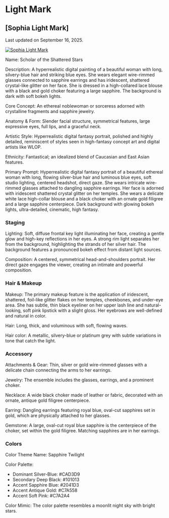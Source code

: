 # Light Mark

## [Sophia Light Mark]

Last updated on September 16, 2025.

[![Sophia Light Mark](https://images-wixmp-ed30a86b8c4ca887773594c2.wixmp.com/f/357c260f-21da-4a67-adf4-b4b042c22203/dkjnaze-8f4a1795-ce64-46a5-9014-f4455cb5ee9c.png/v1/fill/w_894,h_894,q_70,strp/gemini_generated_image_egzeogegzeogegze_by_nonvalen_dkjnaze-pre.jpg?token=eyJ0eXAiOiJKV1QiLCJhbGciOiJIUzI1NiJ9.eyJzdWIiOiJ1cm46YXBwOjdlMGQxODg5ODIyNjQzNzNhNWYwZDQxNWVhMGQyNmUwIiwiaXNzIjoidXJuOmFwcDo3ZTBkMTg4OTgyMjY0MzczYTVmMGQ0MTVlYTBkMjZlMCIsIm9iaiI6W1t7ImhlaWdodCI6Ijw9MTI4MCIsInBhdGgiOiIvZi8zNTdjMjYwZi0yMWRhLTRhNjctYWRmNC1iNGIwNDJjMjIyMDMvZGtqbmF6ZS04ZjRhMTc5NS1jZTY0LTQ2YTUtOTAxNC1mNDQ1NWNiNWVlOWMucG5nIiwid2lkdGgiOiI8PTEyODAifV1dLCJhdWQiOlsidXJuOnNlcnZpY2U6aW1hZ2Uub3BlcmF0aW9ucyJdfQ.Um7CFOJ2kMgZyWeYAl1Xpdc2xjMLGWM-sHyvFALvz0A)](https://www.deviantart.com/nonvalen/art/1242323546)

Name: Scholar of the Shattered Stars

Description: A hyperrealistic digital painting of a beautiful woman with long, silvery-blue hair and striking blue eyes. She wears elegant wire-rimmed glasses connected to sapphire earrings and has iridescent, shattered crystal-like glitter on her face. She is dressed in a high-collared lace blouse with a black and gold choker featuring a large sapphire. The background is dark with soft bokeh lights.

Core Concept: An ethereal noblewoman or sorceress adorned with crystalline fragments and sapphire jewelry.

Anatomy & Form: Slender facial structure, symmetrical features, large expressive eyes, full lips, and a graceful neck.

Artistic Style: Hyperrealistic digital fantasy portrait, polished and highly detailed, reminiscent of styles seen in high-fantasy concept art and digital artists like WLOP.

Ethnicity: Fantastical; an idealized blend of Caucasian and East Asian features.

Primary Prompt: Hyperrealistic digital fantasy portrait of a beautiful ethereal woman with long, flowing silver-blue hair and luminous blue eyes, soft studio lighting, centered headshot, direct gaze. She wears intricate wire-rimmed glasses attached to dangling sapphire earrings. Her face is adorned with iridescent shattered crystal glitter on her temples. She wears a delicate white lace high-collar blouse and a black choker with an ornate gold filigree and a large sapphire centerpiece. Dark background with glowing bokeh lights, ultra-detailed, cinematic, high fantasy.

### Staging

Lighting: Soft, diffuse frontal key light illuminating her face, creating a gentle glow and high-key reflections in her eyes. A strong rim light separates her from the background, highlighting the strands of her silver hair. The background features a pronounced bokeh effect from distant light sources.

Composition: A centered, symmetrical head-and-shoulders portrait. Her direct gaze engages the viewer, creating an intimate and powerful composition.

### Hair & Makeup

Makeup: The primary makeup feature is the application of iridescent, shattered, foil-like glitter flakes on her temples, cheekbones, and under-eye area. She has subtle, thin black eyeliner on her upper lash line and natural-looking, soft pink lipstick with a slight gloss. Her eyebrows are well-defined and natural in color.

Hair: Long, thick, and voluminous with soft, flowing waves.

Hair color: A metallic, silvery-blue or platinum grey with subtle variations in tone that catch the light.

### Accessory

Attachments & Gear: Thin, silver or gold wire-rimmed glasses with a delicate chain connecting the arms to her earrings.

Jewelry: The ensemble includes the glasses, earrings, and a prominent choker.

Necklace: A wide black choker made of leather or fabric, decorated with an ornate, antique gold filigree centerpiece.

Earring: Dangling earrings featuring royal blue, oval-cut sapphires set in gold, which are physically attached to her glasses.

Gemstone: A large, oval-cut royal blue sapphire is the centerpiece of the choker, set within the gold filigree. Matching sapphires are in her earrings.

### Colors

Color Theme Name: Sapphire Twilight

Color Palette:

- Dominant Silver-Blue: #CAD3D9
- Secondary Deep Black: #101013
- Accent Sapphire Blue: #2041D3
- Accent Antique Gold: #C7A558
- Accent Soft Pink: #C7A2A4

Color Mimic: The color palette resembles a moonlit night sky with bright stars.